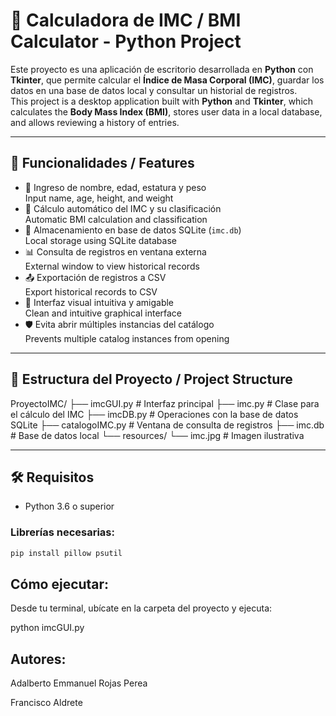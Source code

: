 # 🧮 Calculadora de IMC / BMI Calculator - Python Project

Este proyecto es una aplicación de escritorio desarrollada en **Python** con **Tkinter**, que permite calcular el **Índice de Masa Corporal (IMC)**, guardar los datos en una base de datos local y consultar un historial de registros.  
This project is a desktop application built with **Python** and **Tkinter**, which calculates the **Body Mass Index (BMI)**, stores user data in a local database, and allows reviewing a history of entries.

---

## 🚀 Funcionalidades / Features

- 🧑 Ingreso de nombre, edad, estatura y peso  
  Input name, age, height, and weight  
- 📏 Cálculo automático del IMC y su clasificación  
  Automatic BMI calculation and classification  
- 💾 Almacenamiento en base de datos SQLite (`imc.db`)  
  Local storage using SQLite database  
- 📊 Consulta de registros en ventana externa  
  External window to view historical records  
- 📤 Exportación de registros a CSV  
  Export historical records to CSV  
- 🎨 Interfaz visual intuitiva y amigable  
  Clean and intuitive graphical interface  
- 🛡️ Evita abrir múltiples instancias del catálogo  
  Prevents multiple catalog instances from opening

---


## 📁 Estructura del Proyecto / Project Structure

ProyectoIMC/
├── imcGUI.py # Interfaz principal
├── imc.py # Clase para el cálculo del IMC
├── imcDB.py # Operaciones con la base de datos SQLite
├── catalogoIMC.py # Ventana de consulta de registros
├── imc.db # Base de datos local
└── resources/
└── imc.jpg # Imagen ilustrativa


---

## 🛠️ Requisitos

- Python 3.6 o superior

### Librerías necesarias:

```bash
pip install pillow psutil
```
## Cómo ejecutar:

Desde tu terminal, ubícate en la carpeta del proyecto y ejecuta:

python imcGUI.py


## Autores:

Adalberto Emmanuel Rojas Perea

Francisco Aldrete

